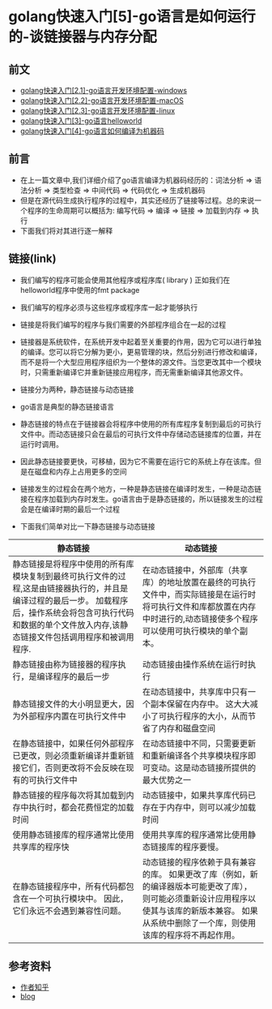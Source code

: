 # golang快速入门[5]-go语言是如何运行的-谈链接器与内存分配

## 前文
* [golang快速入门[2.1]-go语言开发环境配置-windows](https://zhuanlan.zhihu.com/p/105462515)
* [golang快速入门[2.2]-go语言开发环境配置-macOS](https://zhuanlan.zhihu.com/p/105551487)
* [golang快速入门[2.3]-go语言开发环境配置-linux](https://zhuanlan.zhihu.com/p/105556890)
* [golang快速入门[3]-go语言helloworld](https://zhuanlan.zhihu.com/p/105776462)
* [golang快速入门[4]-go语言如何编译为机器码](https://zhuanlan.zhihu.com/p/106128892)

## 前言
* 在上一篇文章中,我们详细介绍了go语言编译为机器码经历的：词法分析 => 语法分析 => 类型检查 => 中间代码 => 代码优化 => 生成机器码
* 但是在源代码生成执行程序的过程中，其实还经历了链接等过程。总的来说一个程序的生命周期可以概括为: 编写代码 => 编译 => 链接 => 加载到内存 => 执行
* 下面我们将对其进行逐一解释

## 链接(link)
* 我们编写的程序可能会使用其他程序或程序库( library ) 正如我们在helloworld程序中使用的fmt package
* 我们编写的程序必须与这些程序或程序库一起才能够执行
* 链接是将我们编写的程序与我们需要的外部程序组合在一起的过程
* 链接器是系统软件，在系统开发中起着至关重要的作用，因为它可以进行单独的编译。您可以将它分解为更小，更易管理的块，然后分别进行修改和编译，而不是将一个大型应用程序组织为一个整体的源文件。当您更改其中一个模块时，只需重新编译它并重新链接应用程序，而无需重新编译其他源文件。
* 链接分为两种，静态链接与动态链接
* go语言是典型的静态链接语言
* 静态链接的特点在于链接器会将程序中使用的所有库程序复制到最后的可执行文件中。而动态链接只会在最后的可执行文件中存储动态链接库的位置，并在运行时调用。
* 因此静态链接要更快，可移植，因为它不需要在运行它的系统上存在该库。但是在磁盘和内存上占用更多的空间
* 链接发生的过程会在两个地方，一种是静态链接在编译时发生，一种是动态链接在程序加载到内存时发生。go语言由于是静态链接的，所以链接发生的过程会是在编译时期的最后一个过程

* 下面我们简单对比一下静态链接与动态链接

| 静态链接 | 动态链接 |
|--------------------------------------------------------------------------------------------------------------------------------------------------------------------------------------------------------------------|----------------------------------------------------------------------------------------------------------------------------------------------------------------------------------------------------|
| 静态链接是将程序中使用的所有库模块复制到最终可执行文件的过程,这是由链接器执行的，并且是编译过程的最后一步。 加载程序后，操作系统会将包含可执行代码和数据的单个文件放入内存,该静态链接文件包括调用程序和被调用程序. | 在动态链接中，外部库（共享库）的地址放置在最终的可执行文件中，而实际链接是在运行时将可执行文件和库都放置在内存中时进行的,动态链接使多个程序可以使用可执行模块的单个副本。 |
| 静态链接由称为链接器的程序执行，是编译程序的最后一步 | 动态链接由操作系统在运行时执行 |
| 静态链接文件的大小明显更大，因为外部程序内置在可执行文件中 | 在动态链接中，共享库中只有一个副本保留在内存中。 这大大减小了可执行程序的大小，从而节省了内存和磁盘空间 |
| 在静态链接中，如果任何外部程序已更改，则必须重新编译并重新链接它们，否则更改将不会反映在现有的可执行文件中 | 在动态链接中不同，只需要更新和重新编译各个共享模块程序即可变动。这是动态链接所提供的最大优势之一 |
| 静态链接的程序每次将其加载到内存中执行时，都会花费恒定的加载时间 | 动态链接中，如果共享库代码已存在于内存中，则可以减少加载时间 |
| 使用静态链接库的程序通常比使用共享库的程序快 | 使用共享库的程序通常比使用静态链接库的程序要慢。 |
| 在静态链接程序中，所有代码都包含在一个可执行模块中。 因此，它们永远不会遇到兼容性问题。 | 动态链接的程序依赖于具有兼容的库。 如果更改了库（例如，新的编译器版本可能更改了库），则可能必须重新设计应用程序以使其与该库的新版本兼容。 如果从系统中删除了一个库，则使用该库的程序将不再起作用。 |


## 参考资料
* [作者知乎](https://www.zhihu.com/people/ke-ai-de-xiao-tu-ji-71)
* [blog](https://dreamerjonson.com/)